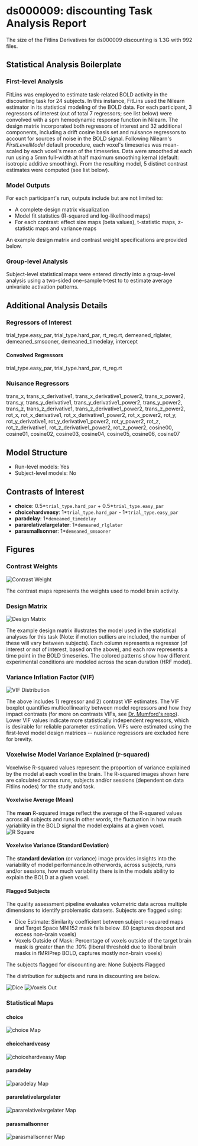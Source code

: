 # ds000009: discounting Task Analysis Report

The size of the Fitlins Derivatives for ds000009 discounting is 1.3G with 992 files.

## Statistical Analysis Boilerplate

### First-level Analysis
FitLins was employed to estimate task-related BOLD activity in the discounting task for 24 subjects. In this instance, FitLins used the Nilearn estimator in its statistical modeling of the BOLD data. For each participant, 3 regressors of interest (out of total 7 regressors; see list below) were convolved with a spm hemodynamic response function in Nilearn. The design matrix incorporated both regressors of interest and 32 additional components, including a drift cosine basis set and nuisance regressors to account for sources of noise in the BOLD signal. Following Nilearn's *FirstLevelModel* default procedure, each voxel's timeseries was mean-scaled by each voxel's mean of the timeseries. Data were smoothed at each run using a 5mm full-width at half maximum smoothing kernal (default: isotropic additive smoothing). From the resulting model, 5 distinct contrast estimates were computed (see list below).

### Model Outputs
For each participant's run, outputs include but are not limited to:
- A complete design matrix visualization
- Model fit statistics (R-squared and log-likelihood maps)
- For each contrast: effect size maps (beta values), t-statistic maps, z-statistic maps and variance maps

An example design matrix and contrast weight specifications are provided below.

### Group-level Analysis
Subject-level statistical maps were entered directly into a group-level analysis using a two-sided one-sample t-test to to estimate average univariate activation patterns.

## Additional Analysis Details 
### Regressors of Interest
trial_type.easy_par, trial_type.hard_par, rt_reg.rt, demeaned_rlglater, demeaned_smsooner, demeaned_timedelay, intercept
#### Convolved Regressors
trial_type.easy_par, trial_type.hard_par, rt_reg.rt
### Nuisance Regressors
trans_x, trans_x_derivative1, trans_x_derivative1_power2, trans_x_power2, trans_y, trans_y_derivative1, trans_y_derivative1_power2, trans_y_power2, trans_z, trans_z_derivative1, trans_z_derivative1_power2, trans_z_power2, rot_x, rot_x_derivative1, rot_x_derivative1_power2, rot_x_power2, rot_y, rot_y_derivative1, rot_y_derivative1_power2, rot_y_power2, rot_z, rot_z_derivative1, rot_z_derivative1_power2, rot_z_power2, cosine00, cosine01, cosine02, cosine03, cosine04, cosine05, cosine06, cosine07
## Model Structure
- Run-level models: Yes
- Subject-level models: No

## Contrasts of Interest
- **choice**: 0.5*`trial_type.hard_par` + 0.5*`trial_type.easy_par`
- **choicehardveasy**: 1*`trial_type.hard_par` - 1*`trial_type.easy_par`
- **paradelay**: 1*`demeaned_timedelay`
- **pararelativelargelater**: 1*`demeaned_rlglater`
- **parasmallsonner**: 1*`demeaned_smsooner`

## Figures

### Contrast Weights
![Contrast Weight](./files/ds000009_task-discounting_contrast-matrix.svg)

The contrast maps represents the weights used to model brain activity.

### Design Matrix
![Design Matrix](./files/ds000009_task-discounting_design-matrix.svg)

The example design matrix illustrates the model used in the statistical analyses for this task (Note: if motion outliers are included, the number of these will vary between subjects). Each column represents a regressor (of interest or not of interest, based on the above), and each row represents a time point in the BOLD timeseries. The colored patterns show how different experimental conditions are modeled across the scan duration (HRF model).

### Variance Inflation Factor (VIF)
![VIF Distribution](./files/ds000009_task-discounting_vif-boxplot.png)

The above includes 1) regressor and 2) contrast VIF estimates. The VIF boxplot quantifies multicollinearity between model regressors and how they impact contrasts (for more on contrasts VIFs, see [Dr. Mumford's repo](https://github.com/jmumford/vif_contrasts)). Lower VIF values indicate more statistically independent regressors, which is desirable for reliable parameter estimation. VIFs were estimated using the first-level model design matrices -- nusiance regressors are excluded here for brevity.

### Voxelwise Model Variance Explained (r-squared)
Voxelwise R-squared values represent the proportion of variance explained by the model at each voxel in the brain. The R-squared images shown here are calculated across runs, subjects and/or sessions (dependent on data Fitlins nodes) for the study and task.

#### Voxelwise Average (Mean)
The **mean** R-squared image reflect the average of the R-squared values across all subjects and runs.In other words, the fluctuation in how much variability in the BOLD signal the model explains at a given voxel.
![R Square](./files/ds000009_task-discounting_rsquare-mean.png)

#### Voxelwise Variance (Standard Deviation)
The **standard deviation** (or variance) image provides insights into the variability of model performance.In otherwords, across subjects, runs and/or sessions, how much variability there is in the models ability to explain the BOLD at a given voxel.

#### Flagged Subjects
The quality assessment pipeline evaluates volumetric data across multiple dimensions to identify problematic datasets. Subjects are flagged using: 

  - Dice Estimate: Similarity coefficient between subject r-squared maps and Target Space MNI152 mask falls below .80 (captures dropout and excess non-brain voxels) 
  - Voxels Outside of Mask: Percentage of voxels outside of the target brain mask is greater than the .10% (liberal threshold due to liberal brain masks in fMRIPrep BOLD, captures mostly non-brain voxels) 

The subjects flagged for discounting are:
None Subjects Flagged

The distribution for subjects and runs in discounting are below. 

![Dice](./files/ds000009_task-discounting_hist-dicesimilarity.png)
![Voxels Out](./files/ds000009_task-discounting_hist-voxoutmask.png)

### Statistical Maps

#### choice
![choice Map](./files/ds000009_task-discounting_contrast-choice_map.png)

#### choicehardveasy
![choicehardveasy Map](./files/ds000009_task-discounting_contrast-choicehardveasy_map.png)

#### paradelay
![paradelay Map](./files/ds000009_task-discounting_contrast-paradelay_map.png)

#### pararelativelargelater
![pararelativelargelater Map](./files/ds000009_task-discounting_contrast-pararelativelargelater_map.png)

#### parasmallsonner
![parasmallsonner Map](./files/ds000009_task-discounting_contrast-parasmallsonner_map.png)
